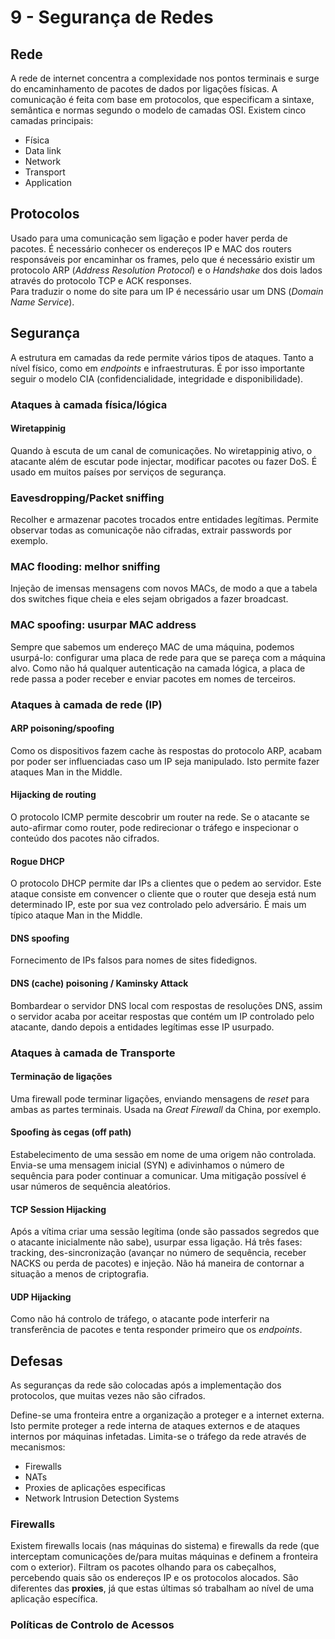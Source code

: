 # 9 - Segurança de Redes

## Rede

A rede de internet concentra a complexidade nos pontos terminais e surge do encaminhamento de pacotes de dados por ligações físicas. A comunicação é feita com base em protocolos, que especificam a sintaxe, semântica e normas segundo o modelo de camadas OSI. Existem cinco camadas principais:

- Física
- Data link
- Network
- Transport
- Application

## Protocolos

Usado para uma comunicação sem ligação e poder haver perda de pacotes. É necessário conhecer os endereços IP e MAC dos routers responsáveis por encaminhar os frames, pelo que é necessário existir um protocolo ARP (*Address Resolution Protocol*) e o *Handshake* dos dois lados através do protocolo TCP e ACK responses.<br>
Para traduzir o nome do site para um IP é necessário usar um DNS (*Domain Name Service*).

## Segurança

A estrutura em camadas da rede permite vários tipos de ataques. Tanto a nível físico, como em *endpoints* e infraestruturas. É por isso importante seguir o modelo CIA (confidencialidade, integridade e disponibilidade).

### Ataques à camada física/lógica

#### Wiretappinig

Quando à escuta de um canal de comunicações. No wiretappinig ativo, o atacante além de escutar pode injectar, modificar pacotes ou fazer DoS. É usado em muitos países por serviços de segurança.

### Eavesdropping/Packet sniffing

Recolher e armazenar pacotes trocados entre entidades legítimas. Permite observar todas as comunicaçõe não cifradas, extrair passwords por exemplo. 

### MAC flooding: melhor sniffing

Injeção de imensas mensagens com novos MACs, de modo a que a tabela dos switches fique cheia e eles sejam obrigados a fazer broadcast.

### MAC spoofing: usurpar MAC address

Sempre que sabemos um endereço MAC de uma máquina, podemos usurpá-lo: configurar uma placa de rede para que se pareça com a máquina alvo. Como não há qualquer autenticação na camada lógica, a placa de rede passa a poder receber e enviar pacotes em nomes de terceiros.

### Ataques à camada de rede (IP)

#### ARP poisoning/spoofing

Como os dispositivos fazem cache às respostas do protocolo ARP, acabam por poder ser influenciadas caso um IP seja manipulado. Isto permite fazer ataques Man in the Middle. 

#### Hijacking de routing

O protocolo ICMP permite descobrir um router na rede. Se o atacante se auto-afirmar como router, pode redirecionar o tráfego e inspecionar o conteúdo dos pacotes não cifrados. 

#### Rogue DHCP

O protocolo DHCP permite dar IPs a clientes que o pedem ao servidor. Este ataque consiste em convencer o cliente que o router que deseja está num determinado IP, este por sua vez controlado pelo adversário. É mais um típico ataque Man in the Middle.

#### DNS spoofing

Fornecimento de IPs falsos para nomes de sites fidedignos. 

#### DNS (cache) poisoning / Kaminsky Attack

Bombardear o servidor DNS local com respostas de resoluções DNS, assim o servidor acaba por aceitar respostas que contém um IP controlado pelo atacante, dando depois a entidades legítimas esse IP usurpado.

### Ataques à camada de Transporte

#### Terminação de ligações

Uma firewall pode terminar ligações, enviando mensagens de *reset* para ambas as partes terminais. Usada na *Great Firewall* da China, por exemplo.

#### Spoofing às cegas (off path)

Estabelecimento de uma sessão em nome de uma origem não controlada. Envia-se uma mensagem inicial (SYN) e adivinhamos o número de sequência para poder continuar a comunicar. Uma mitigação possível é usar números de sequência aleatórios.

#### TCP Session Hijacking

Após a vítima criar uma sessão legítima (onde são passados segredos que o atacante inicialmente não sabe), usurpar essa ligação. Há três fases: tracking, des-sincronização (avançar no número de sequência, receber NACKS ou perda de pacotes) e injeção. Não há maneira de contornar a situação a menos de criptografia. 

#### UDP Hijacking

Como não há controlo de tráfego, o atacante pode interferir na transferência de pacotes e tenta responder primeiro que os *endpoints*.

## Defesas

As seguranças da rede são colocadas após a implementação dos protocolos, que muitas vezes não são cifrados.

Define-se uma fronteira entre a organização a proteger e a internet externa. Isto permite proteger a rede interna de ataques externos e de ataques internos por máquinas infetadas. Limita-se o tráfego da rede através de mecanismos:
- Firewalls
- NATs
- Proxies de aplicações especificas
- Network Intrusion Detection Systems

### Firewalls

Existem firewalls locais (nas máquinas do sistema) e firewalls da rede (que interceptam comunicações de/para muitas máquinas e definem a fronteira com o exterior). Filtram os pacotes olhando para os cabeçalhos, percebendo quais são os endereços IP e os protocolos alocados. São diferentes das **proxies**, já que estas últimas só trabalham ao nível de uma aplicação específica.

### Políticas de Controlo de Acessos

